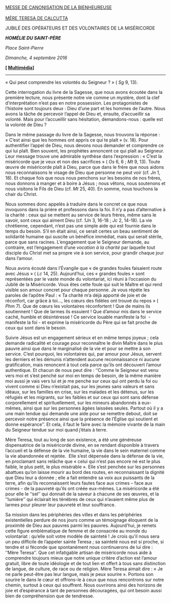 [MESSE DE CANONISATION DE LA BIENHEUREUSE \
\
MÈRE TERESA DE CALCUTTA](http://www.vatican.va/news_services/liturgy/libretti/2016/20160904-libretto-canonizzazione-teresa-calcutta.pdf)

JUBILÉ DES OPÉRATEURS ET DES VOLONTAIRES DE LA MISÉRICORDE

***HOMÉLIE DU SAINT-PÈRE***

*Place Saint-Pierre*

*Dimanche, 4 septembre 2016*

**[ [Multimédia](http://w2.vatican.va/content/francesco/fr/events/event.dir.html/content/vaticanevents/fr/2016/9/4/canonizzazionemadreteresa.html)]**

* * *

« Qui peut comprendre les volontés du Seigneur ? » ( *Sg* 9, 13).

Cette interrogation du livre de la Sagesse, que nous avons écoutée dans la première lecture, nous présente notre vie comme un mystère, dont la clef d’interprétation n’est pas en notre possession. Les protagonistes de l’histoire sont toujours deux : Dieu d’une part et les hommes de l’autre. Nous avons la tâche de percevoir l’appel de Dieu et, ensuite, d’accueillir sa volonté. Mais pour l’accueillir sans hésitation, demandons-nous : quelle est la volonté de Dieu ?

Dans le même passage du livre de la Sagesse, nous trouvons la réponse : « C’est ainsi que les hommes ont appris ce qui te plaît » (v. 18). Pour authentifier l’appel de Dieu, nous devons nous demander et comprendre ce qui lui plaît. Bien souvent, les prophètes annoncent ce qui plaît au Seigneur. Leur message trouve une admirable synthèse dans l’expression : « C’est la miséricorde que je veux et non des sacrifices » ( *Os* 6, 6 ; *Mt* 9, 13). Toute œuvre de miséricorde plaît à Dieu, parce que dans le frère que nous aidons nous reconnaissons le visage de Dieu que personne ne peut voir (cf. *Jn* 1, 18). Et chaque fois que nous nous penchons sur les besoins de nos frères, nous donnons à manger et à boire à Jésus ; nous vêtons, nous soutenons et nous visitons le Fils de Dieu (cf. *Mt* 25, 40). En somme, nous touchons la chair du Christ.

Nous sommes donc appelés à traduire dans le concret ce que nous invoquons dans la prière et professons dans la foi. Il n’y a pas d’alternative à la charité : ceux qui se mettent au service de leurs frères, même sans le savoir, sont ceux qui aiment Dieu (cf. *1Jn* 3, 16-18 ; *Jc* 2, 14-18). La vie chrétienne, cependant, n’est pas une simple aide qui est fournie dans le temps du besoin. S’il en était ainsi, ce serait certes un beau sentiment de solidarité humaine qui suscite un bénéfice immédiat, mais qui serait stérile, parce que sans racines. L’engagement que le Seigneur demande, au contraire, est l’engagement d’une *vocation à la charité* par laquelle tout disciple du Christ met sa propre vie à son service, pour grandir chaque jour dans l’amour.

Nous avons écouté dans l’Évangile que « de grandes foules faisaient route avec Jésus » ( *Lc* 14, 25). Aujourd’hui, ces « grandes foules » sont représentées par le vaste monde du volontariat, ici réuni à l’occasion du Jubilé de la Miséricorde. Vous êtes cette foule qui suit le Maître et qui rend visible son amour concret pour chaque personne. Je vous répète les paroles de l’apôtre Paul : « Ta charité m’a déjà apporté de joie et de réconfort, car grâce à toi…, les cœurs des fidèles ont trouvé du repos » ( *Phm* 7). Que de cœurs les volontaires réconfortent ! Que de mains ils soutiennent ! Que de larmes ils essuient ! Que d’amour mis dans le service caché, humble et désintéressé ! Ce service louable manifeste la foi  - manifeste la foi - et exprime la miséricorde du Père qui se fait proche de ceux qui sont dans le besoin.

Suivre Jésus est un engagement sérieux et en même temps joyeux ; cela demande radicalité et courage pour reconnaître le divin Maître dans le plus pauvre ainsi que dans le marginalisé de la vie et pour se mettre à son service. C’est pourquoi, les volontaires qui, par amour pour Jésus, servent les derniers et les démunis n’attendent aucune reconnaissance ni aucune gratification, mais renoncent à tout cela parce qu’ils ont découvert l’amour authentique. Et chacun de nous peut dire : ‘‘Comme le Seigneur est venu vers moi et s’est penché sur moi en temps de besoin, de la même manière moi aussi je vais vers lui et je me penche sur ceux qui ont perdu la foi ou vivent comme si Dieu n’existait pas, sur les jeunes sans valeurs et sans idéaux, sur les familles en crise, sur les malades et les détenus, sur les réfugiés et les migrants, sur les faibles et sur ceux qui sont sans défense corporellement et spirituellement, sur les mineurs abandonnés à eux-mêmes, ainsi que sur les personnes âgées laissées seules. Partout où il y a une main tendue qui demande une aide pour se remettre debout, doit se percevoir notre présence ainsi que la présence de l’Église qui soutient et donne espérance’’. Et cela, il faut le faire avec la mémoire vivante de la main du Seigneur tendue sur moi quand j’étais à terre.

Mère Teresa, tout au long de son existence, a été une généreuse dispensatrice de la miséricorde divine, en se rendant disponible à travers l’accueil et la défense de la vie humaine, la vie dans le sein maternel comme la vie abandonnée et rejetée.  Elle s’est dépensée dans la défense de la vie, en proclamant sans relâche que « celui qui n’est pas encore né est le plus faible, le plus petit, le plus misérable ». Elle s’est penchée sur les personnes abattues qu’on laisse mourir au bord des routes, en reconnaissant la dignité que Dieu leur a donnée ; elle a fait entendre sa voix aux puissants de la terre, afin qu’ils reconnaissent leurs fautes face aux crimes – face aux crimes - de la pauvreté qu’ils ont créée eux-mêmes. La miséricorde a été pour elle le ‘‘sel’’ qui donnait de la saveur à chacune de ses œuvres, et la ‘‘lumière’’ qui éclairait les ténèbres de ceux qui n’avaient même plus de larmes pour pleurer leur pauvreté et leur souffrance.

Sa mission dans les périphéries des villes et dans les périphéries existentielles perdure de nos jours comme un témoignage éloquent de la proximité de Dieu aux pauvres parmi les pauvres. Aujourd’hui, je remets cette figure emblématique de femme et de consacrée au monde du volontariat : qu’elle soit votre modèle de sainteté ! Je crois qu’il nous sera un peu difficile de l’appeler sainte Teresa ; sa sainteté nous est si proche, si tendre et si féconde que spontanément nous continuerons de lui dire : ‘‘Mère Teresa’’. Que cet infatigable artisan de miséricorde nous aide à comprendre toujours mieux que notre unique critère d’action est l’amour gratuit, libre de toute idéologie et de tout lien et offert à tous sans distinction de langue, de culture, de race ou de religion. Mère Teresa aimait dire : « Je ne parle peut-être pas leur langue, mais je peux sourire ». Portons son sourire le dans le cœur et offrons-le à ceux que nous rencontrons sur notre chemin, surtout à ceux qui souffrent. Nous ouvrirons ainsi des horizons de joie et d’espérance à tant de personnes découragées, qui ont besoin aussi bien de compréhension que de tendresse.